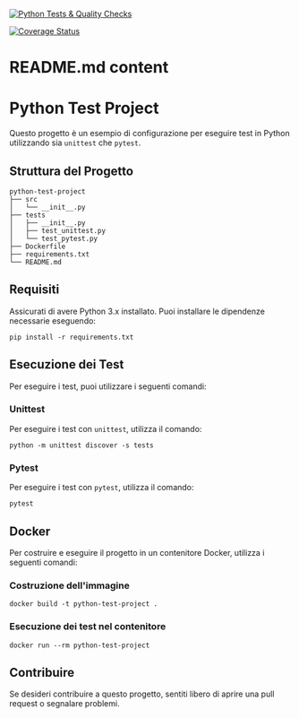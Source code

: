 [![Python Tests & Quality Checks](https://github.com/CodeUncas/ProvaTest/actions/workflows/main.yml/badge.svg)](https://github.com/CodeUncas/ProvaTest/actions/workflows/main.yml)

[![Coverage Status](https://coveralls.io/repos/github/CodeUncas/ProvaTest/badge.svg?branch=main)](https://coveralls.io/github/CodeUncas/ProvaTest?branch=main)

# README.md content

# Python Test Project

Questo progetto è un esempio di configurazione per eseguire test in Python utilizzando sia `unittest` che `pytest`.

## Struttura del Progetto

```
python-test-project
├── src
│   └── __init__.py
├── tests
│   ├── __init__.py
│   ├── test_unittest.py
│   └── test_pytest.py
├── Dockerfile
├── requirements.txt
└── README.md
```

## Requisiti

Assicurati di avere Python 3.x installato. Puoi installare le dipendenze necessarie eseguendo:

```
pip install -r requirements.txt
```

## Esecuzione dei Test

Per eseguire i test, puoi utilizzare i seguenti comandi:

### Unittest

Per eseguire i test con `unittest`, utilizza il comando:

```
python -m unittest discover -s tests
```

### Pytest

Per eseguire i test con `pytest`, utilizza il comando:

```
pytest
```

## Docker

Per costruire e eseguire il progetto in un contenitore Docker, utilizza i seguenti comandi:

### Costruzione dell'immagine

```
docker build -t python-test-project .
```

### Esecuzione dei test nel contenitore

```
docker run --rm python-test-project
```

## Contribuire

Se desideri contribuire a questo progetto, sentiti libero di aprire una pull request o segnalare problemi.
